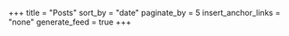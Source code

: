 +++
title = "Posts"
sort_by = "date"
paginate_by = 5
insert_anchor_links = "none"
generate_feed = true
+++
